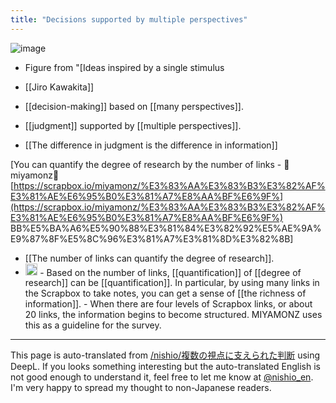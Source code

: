 ```yaml
---
title: "Decisions supported by multiple perspectives"
---
```


![image](https://gyazo.com/b93a975b6fffe2b8eecb6ecd3009c8aa/thumb/1000)
- Figure from "[Ideas inspired by a single stimulus

- [[Jiro Kawakita]]


- [[decision-making]] based on [[many perspectives]].
- [[judgment]] supported by [[multiple perspectives]].

- [[The difference in judgment is the difference in information]]

[You can quantify the degree of research by the number of links - 🍊miyamonz🍊 [https://scrapbox.io/miyamonz/%E3%83%AA%E3%83%B3%E3%82%AF%E3%81%AE%E6%95%B0%E3%81%A7%E8%AA%BF%E6%9F%](https://scrapbox.io/miyamonz/%E3%83%AA%E3%83%B3%E3%82%AF%E3%81%AE%E6%95%B0%E3%81%A7%E8%AA%BF%E6%9F%) BB%E5%BA%A6%E5%90%88%E3%81%84%E3%82%92%E5%AE%9A%E9%87%8F%E5%8C%96%E3%81%A7%E3%81%8D%E3%82%8B]
- [[The number of links can quantify the degree of research]].
- <img src='https://scrapbox.io/api/pages/nishio-en/gpt/icon' alt='gpt.icon' height="19.5"/>
    - Based on the number of links, [[quantification]] of [[degree of research]] can be [[quantification]]. In particular, by using many links in the Scrapbox to take notes, you can get a sense of [[the richness of information]].
    - When there are four levels of Scrapbox links, or about 20 links, the information begins to become structured. MIYAMONZ uses this as a guideline for the survey.


---
This page is auto-translated from [/nishio/複数の視点に支えられた判断](https://scrapbox.io/nishio/複数の視点に支えられた判断) using DeepL. If you looks something interesting but the auto-translated English is not good enough to understand it, feel free to let me know at [@nishio_en](https://twitter.com/nishio_en). I'm very happy to spread my thought to non-Japanese readers.